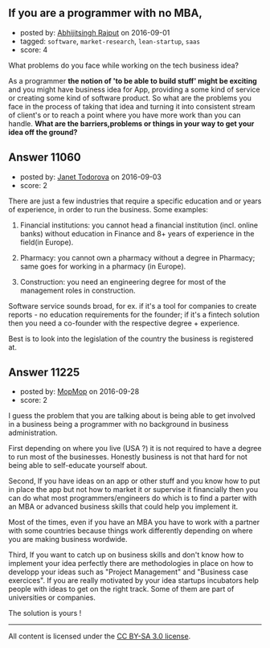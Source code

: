 ## If you are a programmer with no MBA,

- posted by: [Abhijitsingh Rajput](https://stackexchange.com/users/4225071/abhijitsingh-rajput) on 2016-09-01
- tagged: `software`, `market-research`, `lean-startup`, `saas`
- score: 4

What problems do you face while working on the tech business idea?

As a programmer **the notion of 'to be able to build stuff' might be exciting** and you might have business idea for App, providing a some kind of service or creating some kind of software product.
So what are the problems you face in the process of taking that idea and turning it into consistent stream of client's or to reach a point where you have more work than you can handle.
**What are the barriers,problems or things in your way to get your idea off the ground?**


## Answer 11060

- posted by: [Janet Todorova](https://stackexchange.com/users/7047617/janet-todorova) on 2016-09-03
- score: 2

There are just a few industries that require a specific education and or years of experience, in order to run the business. Some examples:

1) Financial institutions: you cannot head a financial institution (incl. online banks) without education in Finance and 8+ years of experience in the field(in Europe).

2) Pharmacy: you cannot own a pharmacy without a degree in Pharmacy; same goes for working in a pharmacy (in Europe).

3) Construction: you need an engineering degree for most of the management roles in construction.

Software service sounds broad, for ex. if it's a tool for companies to create reports - no education requirements for the founder; if it's a fintech solution then you need a co-founder with the respective degree + experience.

Best is to look into the legislation of the country the business is registered at.


## Answer 11225

- posted by: [MopMop](https://stackexchange.com/users/9273067/mopmop) on 2016-09-28
- score: 2

I guess the problem that you are talking about is being able to get involved in a business being a programmer with no background in business administration.

First depending on where you live (USA ?) it is not required to have a degree to run most of the businesses. Honestly business is not that hard for not being able to self-educate yourself about.

Second, If you have ideas on an app or other stuff and you know how to put in place the app but not how to market it or supervise it financially then you can do what most programmers/engineers do which is to find a parter with an MBA or advanced business skills that could help you implement it.

Most of the times, even if you have an MBA you have to work with a partner with some countries because things work differently depending on where you are making business wordwide.

Third, If you want to catch up on business skills and don't know how to implement your idea perfectly there are methodologies in place on how to developp your ideas such as "Project Management" and "Business case exercices". If you are really motivated by your idea startups incubators help people with ideas to get on the right track. Some of them are part of universities or companies. 

The solution is yours !



---

All content is licensed under the [CC BY-SA 3.0 license](https://creativecommons.org/licenses/by-sa/3.0/).
